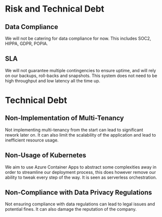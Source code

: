 # Risk and Technical Debt

## Data Compliance
We will not be catering for data compliance for now. This includes SOC2, HIPPA, GDPR, POPIA.

## SLA
We will not guarantee multiple contingencies to ensure uptime, and will rely on our backups, roll-backs and snapshots. This system does not need to be high throughput and low latency all the time up.

# Technical Debt

## Non-Implementation of Multi-Tenancy
Not implementing multi-tenancy from the start can lead to significant rework later on. It can also limit the scalability of the application and lead to inefficient resource usage.

## Non-Usage of Kubernetes
We aim to use Azure Container Apps to abstract some complexities away in order to streamline our deployment process, this does however remove our ability to tweak every step of the way. It is seen as serverless orchestration.

## Non-Compliance with Data Privacy Regulations
Not ensuring compliance with data regulations can lead to legal issues and potential fines. It can also damage the reputation of the company.

